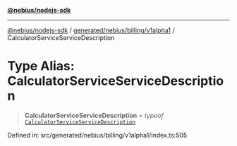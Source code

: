 [**@nebius/nodejs-sdk**](../../../../../README.md)

---

[@nebius/nodejs-sdk](../../../../../README.md) / [generated/nebius/billing/v1alpha1](../README.md) / CalculatorServiceServiceDescription

# Type Alias: CalculatorServiceServiceDescription

> **CalculatorServiceServiceDescription** = _typeof_ [`CalculatorServiceServiceDescription`](../variables/CalculatorServiceServiceDescription.md)

Defined in: src/generated/nebius/billing/v1alpha1/index.ts:505

